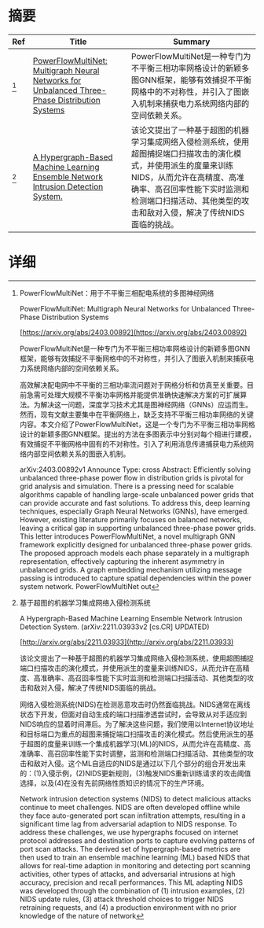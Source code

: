 # 摘要

| Ref | Title | Summary |
| --- | --- | --- |
| [^1] | [PowerFlowMultiNet: Multigraph Neural Networks for Unbalanced Three-Phase Distribution Systems](https://arxiv.org/abs/2403.00892) | PowerFlowMultiNet是一种专门为不平衡三相功率网格设计的新颖多图GNN框架，能够有效捕捉不平衡网格中的不对称性，并引入了图嵌入机制来捕获电力系统网络内部的空间依赖关系。 |
| [^2] | [A Hypergraph-Based Machine Learning Ensemble Network Intrusion Detection System.](http://arxiv.org/abs/2211.03933) | 该论文提出了一种基于超图的机器学习集成网络入侵检测系统，使用超图捕捉端口扫描攻击的演化模式，并使用派生的度量来训练NIDS，从而允许在高精度、高准确率、高召回率性能下实时监测和检测端口扫描活动、其他类型的攻击和敌对入侵，解决了传统NIDS面临的挑战。 |

# 详细

[^1]: PowerFlowMultiNet：用于不平衡三相配电系统的多图神经网络

    PowerFlowMultiNet: Multigraph Neural Networks for Unbalanced Three-Phase Distribution Systems

    [https://arxiv.org/abs/2403.00892](https://arxiv.org/abs/2403.00892)

    PowerFlowMultiNet是一种专门为不平衡三相功率网格设计的新颖多图GNN框架，能够有效捕捉不平衡网格中的不对称性，并引入了图嵌入机制来捕获电力系统网络内部的空间依赖关系。

    

    高效解决配电网中不平衡的三相功率流问题对于网格分析和仿真至关重要。目前急需可处理大规模不平衡功率网格并能提供准确快速解决方案的可扩展算法。为解决这一问题，深度学习技术尤其是图神经网络（GNNs）应运而生。然而，现有文献主要集中在平衡网络上，缺乏支持不平衡三相功率网络的关键内容。本文介绍了PowerFlowMultiNet，这是一个专门为不平衡三相功率网格设计的新颖多图GNN框架。提出的方法在多图表示中分别对每个相进行建模，有效捕捉不平衡网格中固有的不对称性。引入了利用消息传递捕获电力系统网络内部空间依赖关系的图嵌入机制。

    arXiv:2403.00892v1 Announce Type: cross  Abstract: Efficiently solving unbalanced three-phase power flow in distribution grids is pivotal for grid analysis and simulation. There is a pressing need for scalable algorithms capable of handling large-scale unbalanced power grids that can provide accurate and fast solutions. To address this, deep learning techniques, especially Graph Neural Networks (GNNs), have emerged. However, existing literature primarily focuses on balanced networks, leaving a critical gap in supporting unbalanced three-phase power grids. This letter introduces PowerFlowMultiNet, a novel multigraph GNN framework explicitly designed for unbalanced three-phase power grids. The proposed approach models each phase separately in a multigraph representation, effectively capturing the inherent asymmetry in unbalanced grids. A graph embedding mechanism utilizing message passing is introduced to capture spatial dependencies within the power system network. PowerFlowMultiNet out
    
[^2]: 基于超图的机器学习集成网络入侵检测系统

    A Hypergraph-Based Machine Learning Ensemble Network Intrusion Detection System. (arXiv:2211.03933v2 [cs.CR] UPDATED)

    [http://arxiv.org/abs/2211.03933](http://arxiv.org/abs/2211.03933)

    该论文提出了一种基于超图的机器学习集成网络入侵检测系统，使用超图捕捉端口扫描攻击的演化模式，并使用派生的度量来训练NIDS，从而允许在高精度、高准确率、高召回率性能下实时监测和检测端口扫描活动、其他类型的攻击和敌对入侵，解决了传统NIDS面临的挑战。

    

    网络入侵检测系统(NIDS)在检测恶意攻击时仍然面临挑战。NIDS通常在离线状态下开发，但面对自动生成的端口扫描渗透尝试时，会导致从对手适应到NIDS响应的显着时间滞后。为了解决这些问题，我们使用以Internet协议地址和目标端口为重点的超图来捕捉端口扫描攻击的演化模式。然后使用派生的基于超图的度量来训练一个集成机器学习(ML)的NIDS，从而允许在高精度、高准确率、高召回率性能下实时调整，监测和检测端口扫描活动、其他类型的攻击和敌对入侵。这个ML自适应的NIDS是通过以下几个部分的组合开发出来的：(1)入侵示例，(2)NIDS更新规则，(3)触发NIDS重新训练请求的攻击阈值选择，以及(4)在没有先前网络性质知识的情况下的生产环境。

    Network intrusion detection systems (NIDS) to detect malicious attacks continue to meet challenges. NIDS are often developed offline while they face auto-generated port scan infiltration attempts, resulting in a significant time lag from adversarial adaption to NIDS response. To address these challenges, we use hypergraphs focused on internet protocol addresses and destination ports to capture evolving patterns of port scan attacks. The derived set of hypergraph-based metrics are then used to train an ensemble machine learning (ML) based NIDS that allows for real-time adaption in monitoring and detecting port scanning activities, other types of attacks, and adversarial intrusions at high accuracy, precision and recall performances. This ML adapting NIDS was developed through the combination of (1) intrusion examples, (2) NIDS update rules, (3) attack threshold choices to trigger NIDS retraining requests, and (4) a production environment with no prior knowledge of the nature of network 
    

